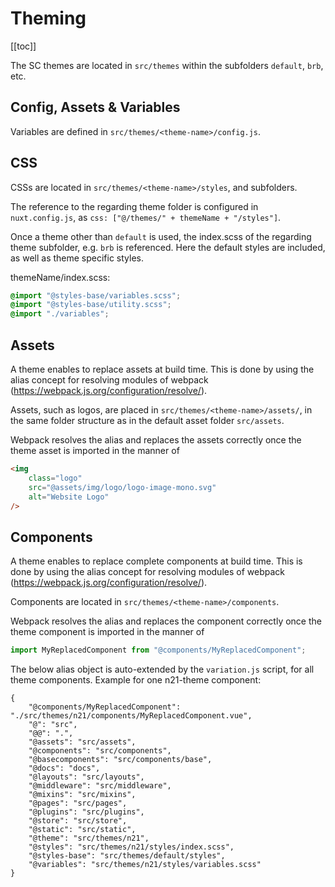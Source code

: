 # Theming

[[toc]]

The SC themes are located in `src/themes` within the subfolders `default`, `brb`, etc.

## Config, Assets & Variables

Variables are defined in `src/themes/<theme-name>/config.js`.

## CSS

CSSs are located in `src/themes/<theme-name>/styles`, and subfolders.

The reference to the regarding theme folder is configured in `nuxt.config.js`, as `css: ["@/themes/" + themeName + "/styles"]`.

Once a theme other than `default` is used, the index.scss of the regarding theme subfolder, e.g. `brb` is referenced. Here the default styles are included, as well as theme specific styles.

themeName/index.scss:

```css
@import "@styles-base/variables.scss";
@import "@styles-base/utility.scss";
@import "./variables";
```

## Assets

A theme enables to replace assets at build time. This is done by using the alias concept for resolving modules of webpack (<https://webpack.js.org/configuration/resolve/>).

Assets, such as logos, are placed in `src/themes/<theme-name>/assets/`, in the same folder structure as in the default asset folder `src/assets`.

Webpack resolves the alias and replaces the assets correctly once the theme asset is imported in the manner of

```html
<img
	class="logo"
	src="@assets/img/logo/logo-image-mono.svg"
	alt="Website Logo"
/>
```

## Components

A theme enables to replace complete components at build time. This is done by using the alias concept for resolving modules of webpack (<https://webpack.js.org/configuration/resolve/>).

Components are located in `src/themes/<theme-name>/components`.

Webpack resolves the alias and replaces the component correctly once the theme component is imported in the manner of

```javascript
import MyReplacedComponent from "@components/MyReplacedComponent";
```

The below alias object is auto-extended by the `variation.js` script, for all theme components. Example for one n21-theme component:

```json{2}
{
	"@components/MyReplacedComponent": "./src/themes/n21/components/MyReplacedComponent.vue",
	"@": "src",
	"@@": ".",
	"@assets": "src/assets",
	"@components": "src/components",
	"@basecomponents": "src/components/base",
	"@docs": "docs",
	"@layouts": "src/layouts",
	"@middleware": "src/middleware",
	"@mixins": "src/mixins",
	"@pages": "src/pages",
	"@plugins": "src/plugins",
	"@store": "src/store",
	"@static": "src/static",
	"@theme": "src/themes/n21",
	"@styles": "src/themes/n21/styles/index.scss",
	"@styles-base": "src/themes/default/styles",
	"@variables": "src/themes/n21/styles/variables.scss"
}
```
